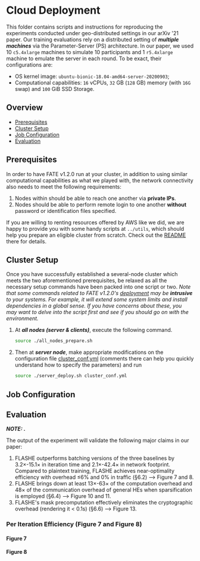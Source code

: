 # Cloud Deployment

This folder contains scripts and instructions for reproducing the experiments conducted under geo-distributed settings in our arXiv '21 paper. 
Our training evaluations rely on a distributed setting of ***multiple machines*** via the Parameter-Server (PS) architecture.
In our paper, we used 10 `c5.4xlarge` machines to simulate 10 participants and 1 `r5.4xlarge` machine to emulate the server in each round.
To be exact, their configurations are:

* OS kernel image: `ubuntu-bionic-18.04-amd64-server-20200903`;
* Computational capabilities: `16` vCPUs, `32` GB (`128` GB) memory (with `16G` swap) and `100` GiB SSD Storage.

## Overview

* [Prerequisites](#prerequisites)
* [Cluster Setup](#cluster-setup)
* [Job Configuration](#job-configuration)
* [Evaluation](#evaluation)

## Prerequisites

In order to have FATE v1.2.0 run at your cluster, in addition to using similar computational capabilities as what we played with, the network connectivity also needs to meet the following requirements:
1. Nodes within should be able to reach one another via **private IPs**.
2. Nodes should be able to perform remote login to one another **without** password or identification files specified.

If you are willing to renting resources offered by AWS like we did, we are happy to provide you with some handy scripts at `../utils`, which should help you prepare an eligible cluster from scratch. Check out the [README](../utils/README.md) there for details.

## Cluster Setup

Once you have successfully established a several-node cluster which meets the two aforementioned prerequisites,
be relaxed as all the necessary setup commands have been packed into one script or two. 
*Note that some commands related to FATE v1.2.0's [deployment](https://github.com/FederatedAI/FATE/tree/v1.2.0/cluster-deploy) may be ***intrusive*** to your systems. For example, it will extend some system limits and install dependencies in a global sense. If you have concerns about these, you may want to delve into the script first and see if you should go on with the environment.*

1. At ***all nodes (server & clients)***, execute the following command.
    ```bash
    source ./all_nodes_prepare.sh
    ```
2. Then at ***server node***, make appropriate modifications on the configuration file [cluster_conf.yml](./cluster_conf.yml) (comments there can help you quickly understand how to specify the parameters) and run
    ```bash
    source ./server_deploy.sh cluster_conf.yml
    ```

## Job Configuration



## Evaluation

***NOTE: .***

The output of the experiment will validate the following major claims in our paper:
1. FLASHE outperforms batching versions of the three baselines by 3.2×-15.1× in iteration time and 2.1×-42.4× in network footprint. Compared to plaintext training, FLASHE achieves near-optimality efficiency with overhead ≤6% and 0% in traffic (§6.2) —> Figure 7 and 8.
2. FLASHE brings down at least 13×-63× of the computation overhead and 48× of the communication overhead of general HEs when sparsification is employed (§6.4) —> Figure 10 and 11.
3. FLASHE's mask precomputation effectively eliminates the cryptographic overhead (rendering it < 0.1s) (§6.6) —> Figure 13.

### Per Iteration Efficiency (Figure 7 and Figure 8)

#### Figure 7

#### Figure 8
